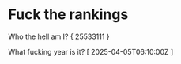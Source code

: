 # Fuck the rankings

Who the hell am I?
{ 25533111 }

What fucking year is it?
[ 2025-04-05T06:10:00Z ]

